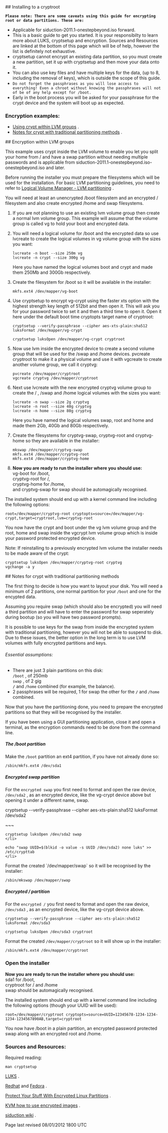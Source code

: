 <div id="main-page"></div>
<div class="divider" id="install-crypt"></div>
## Installing to a cryptroot

**`Please note: There are some caveats using this guide for encrypting root or data partitions. These are:`**  

+ Applicable for siduction-2011.1-onestepbeyond.iso forward.  
+ This is a basic guide to get you started. It is your responsibilty to learn more about LUKS, cryptsetup and encryption. Sources and Resources are linked at the bottom of this page which will be of help, however the list is definitely not exhaustive.  
+ cryptsetup cannot encrypt an existing data partition, so you must create a new partition, set it up with cryptsetup and then move your data onto it.  
+ You can also use key files and have multiple keys for the data, (up to 8, including the removal of keys), which is outside the scope of this guide.  
+ `Do not forget the passphrases as you will lose access to everything! Even a chroot without knowing the passphrases will not of be of any help except for /boot.`   
+ Early in the boot process you will be asked for your passphrase for the crypt device and the system will boot up as expected.  

### Encryption examples:

+  [Using crypt within LVM groups](hd-install-crypt-en.htm#lvm) .  
+  [Notes for crypt with traditional partitioning methods](hd-install-crypt-en.htm#simple) .  

<div class="divider" id="lvm"></div>
## Encryption within LVM groups

<span class= "highlight-3">This example uses crypt inside the LVM volume to enable you let you split your home from <span class= "highlight-2"> / </span> and have a swap partition without needing multiple passwords and is applicable from siduction-2011.1-onestepbeyond.iso-onestepbeyond.iso and later.</span>

Before running the installer you must prepare the filesystems which will be used for the installation. For basic LVM partitioning guidelines, you need to refer to  [Logical Volume Manager - LVM partitioning](part-lvm-en.htm#part=lvm) . 

You will need at least an unencrypted <span class= "highlight-3">/boot </span>filesystem and an encrypted <span class= "highlight-2"> / </span>filesystem and also create encrypted <span class= "highlight-3">/home and swap</span> filesystems. 

1. If you are not planning to use an existing lvm volume group then create a normal lvm volume group. This example will assume that the volume group is called <span class= "highlight-3">vg</span> to hold your boot and encrypted data.  
2. You will need a logical volume for /boot and the encrypted data so use <span class= "highlight-3">lvcreate</span> to create the logical volumes in <span class= "highlight-3">vg</span> volume group with the sizes you want:  
   ~~~    
   lvcreate -n boot --size 250m vg    
   lvcreate -n crypt --size 300g vg    
   ~~~
  
   Here you have named the logical volumes boot and crypt and made them 250Mb and 300Gb respectively.  
3. Create the filesystem for <span class= "highlight-3">/boot</span> so it will be available in the installer:  
   ~~~    
   mkfs.ext4 /dev/mapper/vg-boot    
   ~~~
  
4. Use <span class= "highlight-3">cryptsetup</span> to encrypt <span class= "highlight-3">vg-crypt</span> using the faster xts option with the highest strength key length of 512bit and then open it. This will ask you for your password twice to set it and then a third time to open it. Open it here under the default boot time cryptopts target name of cryptroot:  
   ~~~    
   cryptsetup --verify-passphrase --cipher aes-xts-plain:sha512 luksFormat /dev/mapper/vg-crypt    
   ~~~
  
   ~~~    
   cryptsetup luksOpen /dev/mapper/vg-crypt cryptroot    
   ~~~
  
5. Now use lvm inside the encrypted device to create a second volume group that will be used for the <span class= "highlight-3">/swap</span> and <span class= "highlight-3">/home</span> devices. <span class= "highlight-3">pvcreate</span> cryptroot to make it a physical volume and use it with <span class= "highlight-3">vgcreate</span> to create another volume group, we call it <span class= "highlight-3">cryptvg</span>:  
   ~~~    
   pvcreate /dev/mapper/cryptroot    
   vgcreate cryptvg /dev/mapper/cryptroot    
   ~~~
  
6. Next use <span class= "highlight-3">lvcreate</span> with the new encrypted <span class= "highlight-3">cryptvg</span> volume group to create the <span class= "highlight-2"> / </span>, <span class= "highlight-3">/swap</span> and <span class= "highlight-3">/home </span>logical volumes with the sizes you want:  
   ~~~    
   lvcreate -n swap --size 2g cryptvg    
   lvcreate -n root --size 40g cryptvg    
   lvcreate -n home --size 80g cryptvg    
   ~~~
  
   Here you have named the logical volumes swap, root and home and made them 2Gb, 40Gb and 80Gb respectively.  
7. Create the filesystems for cryptvg-swap, cryptvg-root and cryptvg-home so they are available in the installer:  
   ~~~    
   mkswap /dev/mapper/cryptvg-swap    
   mkfs.ext4 /dev/mapper/cryptvg-root    
   mkfs.ext4 /dev/mapper/cryptvg-home    
   ~~~
  
8.  **Now you are ready to run the installer where you should use:**   
   <span class= "highlight-3">vg-boot</span> for <span class= "highlight-3">/boot</span>,  
   <span class= "highlight-3">cryptvg-root</span> for <span class= "highlight-2"> /</span>,  
   <span class= "highlight-3">cryptvg-home</span> for <span class= "highlight-3">/home</span>,  
   and <span class= "highlight-3">cryptvg-swap</span> for <span class= "highlight-3">swap</span> should be automagically recognised.  

The installed system should end up with a kernel command line including the following options:

~~~  
root=/dev/mapper/cryptvg-root cryptopts=source=/dev/mapper/vg-crypt,target=cryptroot,lvm=cryptvg-root  
~~~

You now have the crypt and boot under the vg lvm volume group and the root, home and swap inside the vgcrypt lvm volume group which is inside your password protected encrypted device.

<span class= "highlight-3">Note:</span> If reinstalling to a previously encrypted lvm volume the installer needs to be made aware of the crypt:

~~~  
cryptsetup luksOpen /dev/mapper/cryptvg-root cryptvg  
vgchange -a y  
~~~

<div class="divider" id="simple"></div>
## Notes for crypt with traditional partitioning methods

The first thing to decide is how you want to layout your disk. You will need a minimum of 2 partitions, one normal partition for your `/boot`  and one for the encypted data. 

Assuming you require swap (which should also be encrypted) you will need a third partition and will have to enter the password for swap seperately during bootup (so you will have two password prompts). 

It is possible to use keys for the swap from inside the encrypted system with traditional partitioning, however you will not be able to suspend to disk. Due to these issues, the better option in the long term is to use LVM volumes with fully encrypted partitions and keys.

<!--It is possible to use keys for the swap from inside the encrypted system with traditional partitioning, however you will not be able to suspend to disk. Due to these issues, LVM volumes with fully encrypted partitions with keys is definitely the better option in the long term.

-->
###### Essential assumptions:

+  There are just 3 plain partitions on this disk:  
   `/boot` , of 250mb  
   `swap` , of 2 gig  
   **`/`**  and `/home`  combined (for example, the balance).  
+ 2 passphrases will be required, 1 for swap the other for the **`/`**  and `/home`  combined.  

Now that you have the partitioning done, you need to prepare the encrypted partitions so that they will be recognised by the installer.

If you have been using a GUI partitioning application, close it and open a terminal, as the encryption commands need to be done from the command line.

##### The /boot partition

Make the `/boot`  partition an ext4 partition, if you have not already done so:

~~~  
/sbin/mkfs.ext4 /dev/sda1  
~~~

##### Encrypted swap partition

For the `encrypted swap`  you first need to format and open the raw device, `/dev/sda2` , as an encrypted device, like the vg-crypt device above but opening it under a different name, swap.


cryptsetup --verify-passphrase --cipher aes-xts-plain:sha512 luksFormat /dev/sda2  
</li>  
~~~

~~~  
cryptsetup luksOpen /dev/sda2 swap  
</li>  
~~~

~~~  
echo "swap UUID=$(blkid -o value -s UUID /dev/sda2) none luks" >> /etc/crypttab  
</li>  
~~~

</ol>
Format the created `/dev/mapper/swap`  so it will be recognised by the installer:

~~~  
/sbin/mkswap /dev/mapper/swap  
~~~

##### Encrypted / partition

For the `encrypted /`  you first need to format and open the raw device, `/dev/sda3` , as an encrypted device, like the vg-crypt device above.

~~~  
cryptsetup --verify-passphrase --cipher aes-xts-plain:sha512 luksFormat /dev/sda3  
~~~

~~~  
cryptsetup luksOpen /dev/sda3 cryptroot  
~~~

Format the created `/dev/mapper/cryptroot`  so it will show up in the installer:

~~~  
/sbin/mkfs.ext4 /dev/mapper/cryptroot  
~~~

### Open the installer

 **Now you are ready to run the installer where you should use:**   
<span class= "highlight-3">sda1</span> for <span class= "highlight-3">/boot</span>,  
<span class= "highlight-3">cryptroot</span> for <span class= "highlight-2"> /</span> and <span class= "highlight-3"> /home</span>  
<span class= "highlight-3">swap</span> should be automagically recognised.

The installed system should end up with a kernel command line including the following options (though your UUID will be used):

~~~  
root=/dev/mapper/cryptroot cryptopts=source=UUID=12345678-1234-1234-1234-1234567890AB,target=cryptroot  
~~~

You now have /boot in a plain partition, an encrypted password protected swap along with an encrypted root and /home.

### Sources and Resources:

Required reading:

~~~  
man cryptsetup  
~~~

 [LUKS](http://code.google.com/p/cryptsetup/) .

 [Redhat](http://www.redhat.com/)  and  [Fedora](http://www.redhat.com/Fedora/) .

 [Protect Your Stuff With Encrypted Linux Partitions](http://www.enterprisenetworkingplanet.com/netsecur/article.php/3683011) .

 [KVM how to use encrypted images](http://blog.bodhizazen.net/linux/kvm-how-to-use-encrypted-images/) .

 [siduction wiki](http://wiki.siduction.de/index.php?title=Installation_auf_einer_verschl%C3%Bcsselten_Festplatte) .

<div id="rev">Page last revised 08/01/2012 1800 UTC</div>
